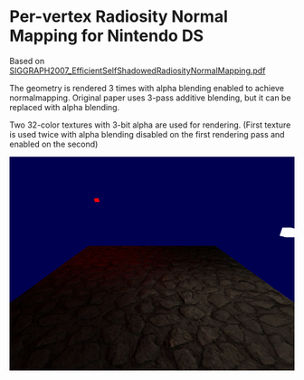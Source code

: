 # Per-vertex Radiosity Normal Mapping for Nintendo DS  
Based on [SIGGRAPH2007_EfficientSelfShadowedRadiosityNormalMapping.pdf](https://cdn.cloudflare.steamstatic.com/apps/valve/2007/SIGGRAPH2007_EfficientSelfShadowedRadiosityNormalMapping.pdf)  
  
The geometry is rendered 3 times with alpha blending enabled to achieve normalmapping. Original paper uses 3-pass additive blending, but it can be replaced with alpha blending.  
  
Two 32-color textures with 3-bit alpha are used for rendering. (First texture is used twice with alpha blending disabled on the first rendering pass and enabled on the second)  

![image](/images/screenshot.png)
